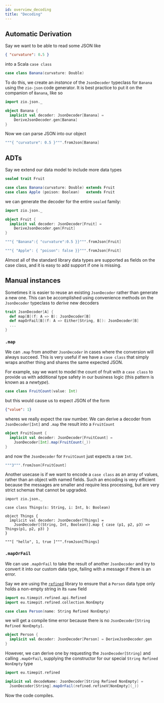 ```yaml
---
id: overview_decoding
title: "Decoding"
---
```


## Automatic Derivation

Say we want to be able to read some JSON like

```json
{ "curvature": 0.5 }
```

into a Scala `case class`

```scala mdoc
case class Banana(curvature: Double)
```

To do this, we create an *instance* of the `JsonDecoder` typeclass for `Banana` using the `zio-json` code generator. It is best practice to put it on the companion of `Banana`, like so

```scala mdoc
import zio.json._

object Banana {
  implicit val decoder: JsonDecoder[Banana] =
    DeriveJsonDecoder.gen[Banana]
}
```

Now we can parse JSON into our object

```scala mdoc
"""{ "curvature": 0.5 }""".fromJson[Banana]
```

## ADTs

Say we extend our data model to include more data types

```scala mdoc:reset
sealed trait Fruit

case class Banana(curvature: Double) extends Fruit
case class Apple (poison: Boolean)   extends Fruit
```

we can generate the decoder for the entire `sealed` family:

```scala mdoc
import zio.json._

object Fruit {
  implicit val decoder: JsonDecoder[Fruit] =
    DeriveJsonDecoder.gen[Fruit]
}
```

```scala mdoc
"""{ "Banana":{ "curvature":0.5 }}""".fromJson[Fruit]
```

```scala mdoc
"""{ "Apple": { "poison": false }}""".fromJson[Fruit]
```

Almost all of the standard library data types are supported as fields on the case class, and it is easy to add support if one is missing.

## Manual instances

Sometimes it is easier to reuse an existing `JsonDecoder` rather than generate a new one. This can be accomplished using convenience methods on the `JsonDecoder` typeclass to *derive* new decoders

```scala
trait JsonDecoder[A] {
  def map[B](f: A => B): JsonDecoder[B]
  def mapOrFail[B](f: A => Either[String, B]): JsonDecoder[B]
  ...
}
```

### `.map`

We can `.map` from another `JsonDecoder` in cases where the conversion will always succeed. This is very useful if we have a `case class` that simply wraps another thing and shares the same expected JSON.

For example, say we want to model the count of fruit with a `case class` to provide us with additional type safety in our business logic (this pattern is known as a *newtype*).

```scala mdoc
case class FruitCount(value: Int)
```

but this would cause us to expect JSON of the form

```json
{"value": 1}
```

wheres we really expect the raw number. We can derive a decoder from `JsonDecoder[Int]` and `.map` the result into a `FruitCount`

```scala mdoc
object FruitCount {
  implicit val decoder: JsonDecoder[FruitCount] =
    JsonDecoder[Int].map(FruitCount(_))
}
```

and now the `JsonDecoder` for `FruitCount` just expects a raw `Int`.

```scala mdoc
"""3""".fromJson[FruitCount]
```

Another usecase is if we want to encode a `case class` as an array of values, rather than an object with named fields. Such an encoding is very efficient because the messages are smaller and require less processing, but are very strict schemas that cannot be upgraded.

```scala:mdoc:reset
import zio.json._

case class Things(s: String, i: Int, b: Boolean)

object Things {
  implicit val decoder: JsonDecoder[Things] =
    JsonDecoder[(String, Int, Boolean)].map { case (p1, p2, p3) => Things(p1, p2, p3) }
}

"""[ "hello", 1, true ]""".fromJson[Things]
```

### `.mapOrFail`

We can use `.mapOrFail` to take the result of another `JsonDecoder` and try to convert it into our custom data type, failing with a message if there is an error.

Say we are using the [`refined`](https://github.com/fthomas/refined) library to ensure that a `Person` data type only holds a non-empty string in its `name` field

```scala mdoc
import eu.timepit.refined.api.Refined
import eu.timepit.refined.collection.NonEmpty

case class Person(name: String Refined NonEmpty)
```

we will get a compile time error because there is no `JsonDecoder[String Refined NonEmpty]`.

```scala mdoc:fail
object Person {
  implicit val decoder: JsonDecoder[Person] = DeriveJsonDecoder.gen
}
```

However, we can derive one by requesting the `JsonDecoder[String]` and calling `.mapOrFail`, supplying the constructor for our special `String Refined NonEmpty` type

```scala mdoc
import eu.timepit.refined

implicit val decodeName: JsonDecoder[String Refined NonEmpty] =
  JsonDecoder[String].mapOrFail(refined.refineV[NonEmpty](_))
```

Now the code compiles.
